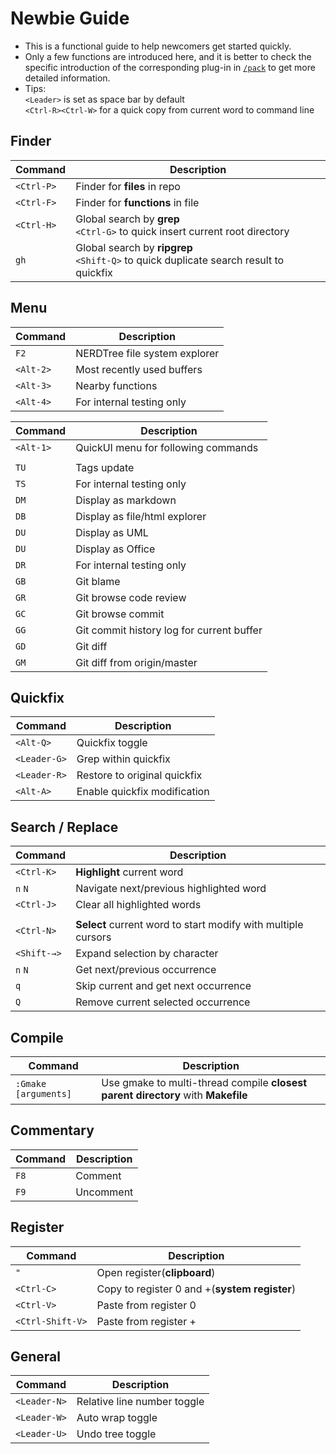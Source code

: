 Newbie Guide
=======
 - This is a functional guide to help newcomers get started quickly.  
 - Only a few functions are introduced here, and it is better to check the specific introduction of the corresponding plug-in in [`/pack`](https://github.com/shawnvim/vim-universal/tree/master/pack) to get more detailed information.  
 - Tips:  
 `<Leader>` is set as space bar by default  
 `<Ctrl-R><Ctrl-W>` for a quick copy from current word to command line



Finder
------------
| Command                    | Description
| -------                    | -----------
| `<Ctrl-P>`                 | Finder for **files** in repo
| `<Ctrl-F>`                 | Finder for **functions** in file
| `<Ctrl-H>`                 | Global search by **grep**<br>`<Ctrl-G>` to quick insert current root directory 
| `gh`                       | Global search by **ripgrep**<br>`<Shift-Q>` to quick duplicate search result to quickfix

Menu
------------
| Command                    | Description
| -------                    | -----------
| `F2`                       | NERDTree file system explorer
| `<Alt-2>`                  | Most recently used buffers
| `<Alt-3>`                  | Nearby functions
| `<Alt-4>`                  | For internal testing only

| Command                    | Description
| -------                    | -----------
| `<Alt-1>`                  | QuickUI menu for following commands
| |
| `TU`                       | Tags update
| `TS`                       | For internal testing only
| `DM`                       | Display as markdown
| `DB`                       | Display as file/html explorer
| `DU`                       | Display as UML
| `DU`                       | Display as Office
| `DR`                       | For internal testing only
| `GB`                       | Git blame
| `GR`                       | Git browse code review
| `GC`                       | Git browse commit
| `GG`                       | Git commit history log for current buffer
| `GD`                       | Git diff
| `GM`                       | Git diff from origin/master

Quickfix
------------
| Command                    | Description
| -------                    | -----------
| `<Alt-Q>`                  | Quickfix toggle
| `<Leader-G>`               | Grep within quickfix
| `<Leader-R>`               | Restore to original quickfix
| `<Alt-A>`                  | Enable quickfix modification

Search / Replace
------------
| Command                    | Description
| -------                    | -----------
| `<Ctrl-K>`                 | **Highlight** current word
| `n` `N`                    | Navigate next/previous highlighted word
| `<Ctrl-J>`                 | Clear all highlighted words
| |
| `<Ctrl-N>`                 | **Select** current word to start modify with multiple cursors
| `<Shift-→>`                | Expand selection by character
| `n` `N`                    | Get next/previous occurrence
| `q`                        | Skip current and get next occurrence
| `Q`                        | Remove current selected occurrence
 

Compile
------------
| Command                    | Description
| -------                    | -----------
| `:Gmake [arguments]`       | Use gmake to multi-thread compile **closest parent directory** with **Makefile**


Commentary
------------
| Command                    | Description
| -------                    | -----------
| `F8`                       | Comment
| `F9`                       | Uncomment

Register
------------
| Command                    | Description
| -------                    | -----------
| `"`                        | Open register(**clipboard**)
| `<Ctrl-C>`                 | Copy to register 0 and +(**system register**)
| `<Ctrl-V>`                 | Paste from register 0
| `<Ctrl-Shift-V>`           | Paste from register +

General
------------
| Command                    | Description
| -------                    | -----------
| `<Leader-N>`               | Relative line number toggle
| `<Leader-W>`               | Auto wrap toggle
| `<Leader-U>`               | Undo tree toggle
  
  

